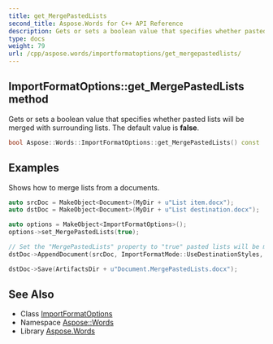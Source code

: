 ```yaml
---
title: get_MergePastedLists
second_title: Aspose.Words for C++ API Reference
description: Gets or sets a boolean value that specifies whether pasted lists will be merged with surrounding lists. The default value is false.
type: docs
weight: 79
url: /cpp/aspose.words/importformatoptions/get_mergepastedlists/
---
```

## ImportFormatOptions::get_MergePastedLists method


Gets or sets a boolean value that specifies whether pasted lists will be merged with surrounding lists. The default value is **false**.

```cpp
bool Aspose::Words::ImportFormatOptions::get_MergePastedLists() const
```


## Examples



Shows how to merge lists from a documents. 
```cpp
auto srcDoc = MakeObject<Document>(MyDir + u"List item.docx");
auto dstDoc = MakeObject<Document>(MyDir + u"List destination.docx");

auto options = MakeObject<ImportFormatOptions>();
options->set_MergePastedLists(true);

// Set the "MergePastedLists" property to "true" pasted lists will be merged with surrounding lists.
dstDoc->AppendDocument(srcDoc, ImportFormatMode::UseDestinationStyles, options);

dstDoc->Save(ArtifactsDir + u"Document.MergePastedLists.docx");
```

## See Also

* Class [ImportFormatOptions](../)
* Namespace [Aspose::Words](../../)
* Library [Aspose.Words](../../../)
